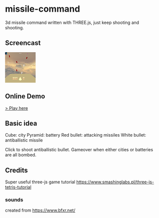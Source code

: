 # missile-command
3d missile command written with THREE.js, just keep shooting and shooting.

## Screencast
[![Click for screencast](/images/thumbnail.png)](https://drive.google.com/open?id=1uB-qCIrozVlZ9py8rTN5zSvi97yhU6IL)

## Online Demo
[> Play here](https://yhong3.github.io/missile-command/)


## Basic idea
Cube: city
Pyramid: battery
Red bullet: attacking missiles
White bullet: antiballistic missile

Click to shoot antiballistic bullet.
Gameover when either cities or batteries are all bombed.

## Credits
Super useful three-js game tutorial
https://www.smashinglabs.pl/three-js-tetris-tutorial

### sounds
created from
https://www.bfxr.net/